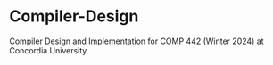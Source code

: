 # Compiler-Design
Compiler Design and Implementation for COMP 442 (Winter 2024) at Concordia University.


